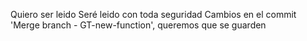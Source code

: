 Quiero ser leido
Seré leido con toda seguridad
Cambios en el commit 'Merge branch - GT-new-function', queremos que se guarden

